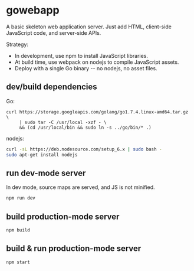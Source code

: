 # gowebapp

A basic skeleton web application server. Just add HTML, client-side JavaScript code, and server-side APIs.

Strategy:
* In development, use npm to install JavaScript libraries.
* At build time, use webpack on nodejs to compile JavaScript assets.
* Deploy with a single Go binary -- no nodejs, no asset files.

## dev/build dependencies

Go:

```
curl https://storage.googleapis.com/golang/go1.7.4.linux-amd64.tar.gz \
     | sudo tar -C /usr/local -xzf - \
     && (cd /usr/local/bin && sudo ln -s ../go/bin/* .)
```

nodejs:

```sh
curl -sL https://deb.nodesource.com/setup_6.x | sudo bash -
sudo apt-get install nodejs
```

## run dev-mode server

In dev mode, source maps are served, and JS is not minified.

```sh
npm run dev
```

## build production-mode server

```sh
npm build
```

## build & run production-mode server

```sh
npm start
```
